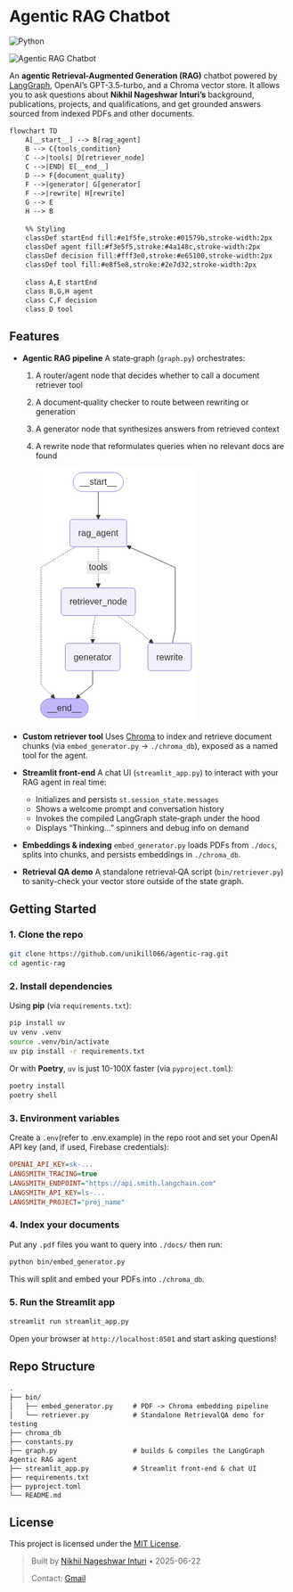 # Agentic RAG Chatbot
![Python](https://img.shields.io/badge/python-3.13%2B-blue?logo=python)

![Agentic RAG Chatbot](misc/AgenticRAGChatbot.gif)

An **agentic Retrieval-Augmented Generation (RAG)** chatbot powered by [LangGraph](https://github.com/unikill066/langgraph), OpenAI’s GPT-3.5-turbo, and a Chroma vector store. It allows you to ask questions about **Nikhil Nageshwar Inturi’s** background, publications, projects, and qualifications, and get grounded answers sourced from indexed PDFs and other documents.

```mermaid
flowchart TD
    A[__start__] --> B[rag_agent]
    B --> C{tools_condition}
    C -->|tools| D[retriever_node]
    C -->|END| E[__end__]
    D --> F{document_quality}
    F -->|generator| G[generator]
    F -->|rewrite| H[rewrite]
    G --> E
    H --> B
    
    %% Styling
    classDef startEnd fill:#e1f5fe,stroke:#01579b,stroke-width:2px
    classDef agent fill:#f3e5f5,stroke:#4a148c,stroke-width:2px
    classDef decision fill:#fff3e0,stroke:#e65100,stroke-width:2px
    classDef tool fill:#e8f5e8,stroke:#2e7d32,stroke-width:2px
    
    class A,E startEnd
    class B,G,H agent
    class C,F decision
    class D tool
```

## Features

* **Agentic RAG pipeline**
  A state‐graph (`graph.py`) orchestrates:

  1. A router/agent node that decides whether to call a document retriever tool
  2. A document‐quality checker to route between rewriting or generation
  3. A generator node that synthesizes answers from retrieved context
  4. A rewrite node that reformulates queries when no relevant docs are found

      ![Graph Overview](misc/graph.png)

* **Custom retriever tool**
  Uses [Chroma](https://github.com/langchain-community/langchain-community) to index and retrieve document chunks (via `embed_generator.py` → `./chroma_db`), exposed as a named tool for the agent.

* **Streamlit front-end**
  A chat UI (`streamlit_app.py`) to interact with your RAG agent in real time:

  * Initializes and persists `st.session_state.messages`
  * Shows a welcome prompt and conversation history
  * Invokes the compiled LangGraph state‐graph under the hood
  * Displays “Thinking…” spinners and debug info on demand

* **Embeddings & indexing**
  `embed_generator.py` loads PDFs from `./docs`, splits into chunks, and persists embeddings in `./chroma_db`.

* **Retrieval QA demo**
  A standalone retrieval‐QA script (`bin/retriever.py`) to sanity-check your vector store outside of the state graph.

## Getting Started

### 1. Clone the repo

```bash
git clone https://github.com/unikill066/agentic-rag.git
cd agentic-rag
```

### 2. Install dependencies

Using **pip** (via `requirements.txt`):

```bash
pip install uv
uv venv .venv
source .venv/bin/activate
uv pip install -r requirements.txt
```

Or with **Poetry**, `uv` is just 10-100X faster (via `pyproject.toml`):

```bash
poetry install
poetry shell
```

### 3. Environment variables

Create a `.env`(refer to .env.example) in the repo root and set your OpenAI API key (and, if used, Firebase credentials):

```ini
OPENAI_API_KEY=sk-...
LANGSMITH_TRACING=true
LANGSMITH_ENDPOINT="https://api.smith.langchain.com"
LANGSMITH_API_KEY=ls-...
LANGSMITH_PROJECT="proj_name"
```

### 4. Index your documents

Put any `.pdf` files you want to query into `./docs/` then run:

```bash
python bin/embed_generator.py
```

This will split and embed your PDFs into `./chroma_db`.

### 5. Run the Streamlit app

```bash
streamlit run streamlit_app.py
```

Open your browser at `http://localhost:8501` and start asking questions!

## Repo Structure

```
.
├── bin/
│   ├── embed_generator.py     # PDF -> Chroma embedding pipeline
│   └── retriever.py           # Standalone RetrievalQA demo for testing
├── chroma_db
├── constants.py
├── graph.py                   # builds & compiles the LangGraph Agentic RAG agent
├── streamlit_app.py           # Streamlit front‐end & chat UI
├── requirements.txt
├── pyproject.toml
└── README.md
```

## License

This project is licensed under the [MIT License](LICENSE).

> Built by [Nikhil Nageshwar Inturi](https://github.com/unikill066) • 2025-06-22
>
> Contact: [ Gmail ](mailto:inturinikhilnageshwar@gmail.com)
